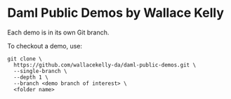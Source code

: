 # Daml Public Demos by Wallace Kelly

Each demo is in its own Git branch.

To checkout a demo, use:

```
git clone \
  https://github.com/wallacekelly-da/daml-public-demos.git \
  --single-branch \
  --depth 1 \
  --branch <demo branch of interest> \
  <folder name>
```
